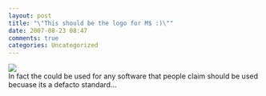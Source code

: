 ```yaml
---
layout: post
title: "\"This should be the logo for M$ :)\""
date: 2007-08-23 08:47
comments: true
categories: Uncategorized
---
```

<img src="http://www.gosimpsons.com/ProdImages/krustysealkeychain.jpg">
<br>
In fact the could be used for any software that people claim should be used becuase its a defacto standard...
